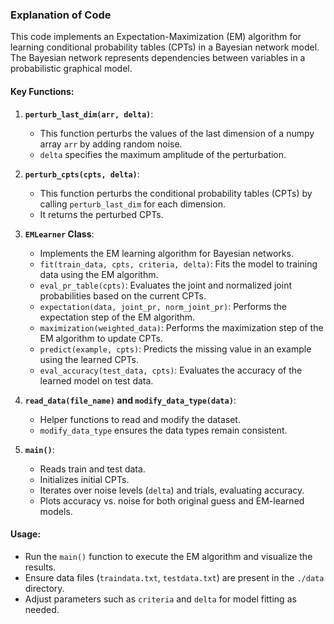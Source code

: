 ### Explanation of Code

This code implements an Expectation-Maximization (EM) algorithm for learning conditional probability tables (CPTs) in a Bayesian network model. The Bayesian network represents dependencies between variables in a probabilistic graphical model.

#### Key Functions:

1. **`perturb_last_dim(arr, delta)`**:
   - This function perturbs the values of the last dimension of a numpy array `arr` by adding random noise.
   - `delta` specifies the maximum amplitude of the perturbation.

2. **`perturb_cpts(cpts, delta)`**:
   - This function perturbs the conditional probability tables (CPTs) by calling `perturb_last_dim` for each dimension.
   - It returns the perturbed CPTs.

3. **`EMLearner` Class**:
   - Implements the EM learning algorithm for Bayesian networks.
   - `fit(train_data, cpts, criteria, delta)`: Fits the model to training data using the EM algorithm.
   - `eval_pr_table(cpts)`: Evaluates the joint and normalized joint probabilities based on the current CPTs.
   - `expectation(data, joint_pr, norm_joint_pr)`: Performs the expectation step of the EM algorithm.
   - `maximization(weighted_data)`: Performs the maximization step of the EM algorithm to update CPTs.
   - `predict(example, cpts)`: Predicts the missing value in an example using the learned CPTs.
   - `eval_accuracy(test_data, cpts)`: Evaluates the accuracy of the learned model on test data.

4. **`read_data(file_name)` and `modify_data_type(data)`**:
   - Helper functions to read and modify the dataset.
   - `modify_data_type` ensures the data types remain consistent.

5. **`main()`**:
   - Reads train and test data.
   - Initializes initial CPTs.
   - Iterates over noise levels (`delta`) and trials, evaluating accuracy.
   - Plots accuracy vs. noise for both original guess and EM-learned models.

#### Usage:
- Run the `main()` function to execute the EM algorithm and visualize the results.
- Ensure data files (`traindata.txt`, `testdata.txt`) are present in the `./data` directory.
- Adjust parameters such as `criteria` and `delta` for model fitting as needed.